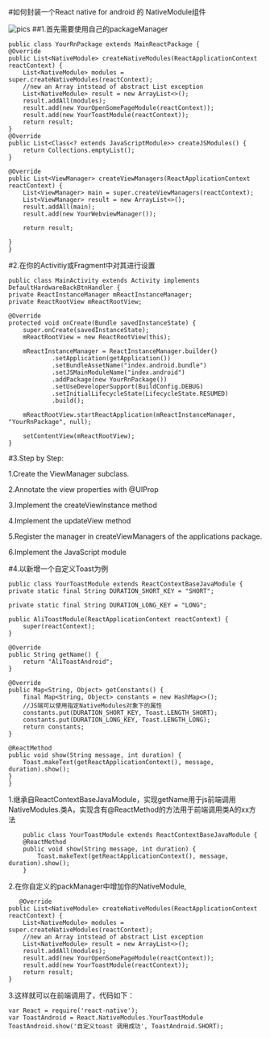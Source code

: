 #如何封装一个React native for android 的 NativeModule组件

![pics](https://github.com/yipengmu/react-native-android-lession/blob/master/pics/Screenshot_2015-10-14-19-51-43.png)
##1.首先需要使用自己的packageManager
 
    public class YourRnPackage extends MainReactPackage {
    @Override
    public List<NativeModule> createNativeModules(ReactApplicationContext reactContext) {
        List<NativeModule> modules = super.createNativeModules(reactContext);
        //new an Array intstead of abstract List exception
        List<NativeModule> result = new ArrayList<>();
        result.addAll(modules);
        result.add(new YourOpenSomePageModule(reactContext));
        result.add(new YourToastModule(reactContext));
        return result;
    }
    @Override
    public List<Class<? extends JavaScriptModule>> createJSModules() {
        return Collections.emptyList();
    }

    @Override
    public List<ViewManager> createViewManagers(ReactApplicationContext reactContext) {
        List<ViewManager> main = super.createViewManagers(reactContext);
        List<ViewManager> result = new ArrayList<>();
        result.addAll(main);
        result.add(new YourWebviewManager());

        return result;

    }
	}


#2.在你的Activitiy或Fragment中对其进行设置


    public class MainActivity extends Activity implements DefaultHardwareBackBtnHandler {
    private ReactInstanceManager mReactInstanceManager;
    private ReactRootView mReactRootView;

    @Override
    protected void onCreate(Bundle savedInstanceState) {
        super.onCreate(savedInstanceState);
        mReactRootView = new ReactRootView(this);

        mReactInstanceManager = ReactInstanceManager.builder()
                .setApplication(getApplication())
                .setBundleAssetName("index.android.bundle")
                .setJSMainModuleName("index.android")
                .addPackage(new YourRnPackage())
                .setUseDeveloperSupport(BuildConfig.DEBUG)
                .setInitialLifecycleState(LifecycleState.RESUMED)
                .build();

        mReactRootView.startReactApplication(mReactInstanceManager, "YourRnPackage", null);

        setContentView(mReactRootView);
    }
    
#3.Step by Step:

1.Create the ViewManager subclass.

2.Annotate the view properties with @UIProp

3.Implement the createViewInstance method

4.Implement the updateView method

5.Register the manager in createViewManagers of the applications package.

6.Implement the JavaScript module

#4.以新增一个自定义Toast为例


    public class YourToastModule extends ReactContextBaseJavaModule {
    private static final String DURATION_SHORT_KEY = "SHORT";

    private static final String DURATION_LONG_KEY = "LONG";

    public AliToastModule(ReactApplicationContext reactContext) {
        super(reactContext);
    }

    @Override
    public String getName() {
        return "AliToastAndroid";
    }

    @Override
    public Map<String, Object> getConstants() {
        final Map<String, Object> constants = new HashMap<>();
        //JS端可以使用指定NativeModules对象下的属性
        constants.put(DURATION_SHORT_KEY, Toast.LENGTH_SHORT);
        constants.put(DURATION_LONG_KEY, Toast.LENGTH_LONG);
        return constants;
    }

    @ReactMethod
    public void show(String message, int duration) {
        Toast.makeText(getReactApplicationContext(), message, duration).show();
    }
    }
1.继承自ReactContextBaseJavaModule，实现getName用于js前端调用NativeModules.类A，实现含有@ReactMethod的方法用于前端调用类A的xx方法

	    public class YourToastModule extends ReactContextBaseJavaModule {
	   	@ReactMethod
     	public void show(String message, int duration) {
        	Toast.makeText(getReactApplicationContext(), message, duration).show();
	    }
2.在你自定义的packManager中增加你的NativeModule,
     
       @Override
    public List<NativeModule> createNativeModules(ReactApplicationContext reactContext) {
        List<NativeModule> modules = super.createNativeModules(reactContext);
        //new an Array intstead of abstract List exception
        List<NativeModule> result = new ArrayList<>();
        result.addAll(modules);
        result.add(new YourOpenSomePageModule(reactContext));
        result.add(new YourToastModule(reactContext));
        return result;
    }
    
3.这样就可以在前端调用了，代码如下：

	var React = require('react-native');
	var ToastAndroid = React.NativeModules.YourToastModule
	ToastAndroid.show('自定义toast 调用成功', ToastAndroid.SHORT);


